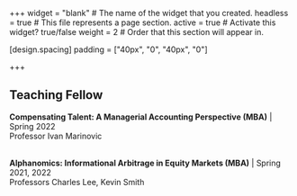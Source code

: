 +++
widget = "blank"  # The name of the widget that you created.
headless = true  # This file represents a page section.
active = true  # Activate this widget? true/false
weight = 2  # Order that this section will appear in.

[design.spacing]
  padding = ["40px", "0", "40px", "0"]

+++
## **Teaching Fellow**  
**Compensating Talent: A Managerial Accounting Perspective (MBA)**  | Spring 2022  
Professor Ivan Marinovic<br/><br/>

**Alphanomics: Informational Arbitrage in Equity Markets (MBA)**  | Spring 2021, 2022  
Professors Charles Lee, Kevin Smith<br/><br/>    

